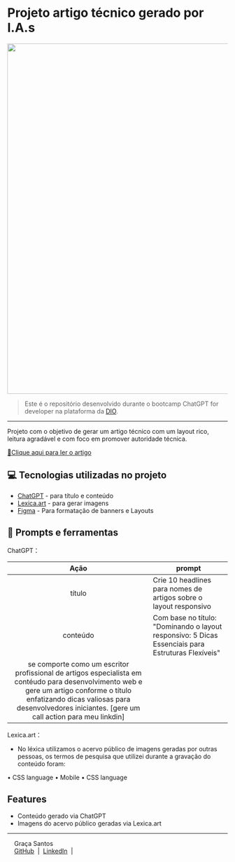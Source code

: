 



# Projeto artigo técnico gerado por I.A.s


<p align="center">
  <img 
    src=".github/assets/preview.png"
    width="1200"  height="800" 
  />
</p>


 > Este é o repositório desenvolvido durante o bootcamp ChatGPT for developer na plataforma da [DIO](https://dio.me).

-------

Projeto com o objetivo de gerar um artigo técnico com um layout rico, leitura agradável e com foco em promover autoridade técnica.

<a href="https://dio.me/articles/domine-o-layout-responsivo-5-dicas-essenciais-para-estruturas-flexiveis" title="View PDF now"> 📕Clique aqui para ler o artigo</a>

## 💻 Tecnologias utilizadas no projeto

- [ChatGPT](https://chat.openai.com/) - para título e conteúdo
- [Lexica.art](https://lexica.art/) - para gerar imagens
- [Figma](https://www.figma.com/login?is_not_gen_0=true) - Para formatação de banners e Layouts

## 📄 Prompts e ferramentas


ChatGPT：

|   Ação   | prompt                                                                                                                                                                                                                                                                         |
| :------: | ------------------------------------------------------------------------------------------------------------------------------------------------------------------------------------------------------------------------------------------------------------------------------ |
|  título  | Crie 10 headlines para nomes de artigos sobre o layout responsivo                                                                                                                                                                            |
| conteúdo | Com base no título: "Dominando o layout responsivo: 5 Dicas Essenciais para Estruturas Flexíveis"
se comporte como um escritor profissional de artigos especialista em contéudo para desenvolvimento web e gere um artigo conforme o título enfatizando dicas valiosas para desenvolvedores iniciantes. [gere um call action para meu linkdin] |


Lexica.art：

- No léxica utilizamos o acervo público de imagens geradas por outras pessoas, os termos de pesquisa que utilizei durante a gravação do conteúdo foram:

• CSS language
• Mobile
• CSS language  



## Features

- Conteúdo gerado via ChatGPT
- Imagens do acervo público geradas via Lexica.art


-------

<p>
    <p>&nbsp&nbsp&nbsp Graça Santos<br>
    &nbsp&nbsp&nbsp
    <a href="https://github.com/Graca-OAWEB">
    GitHub</a>
    &nbsp;|&nbsp;
    <a href="https://www.linkedin.com/in/graca-santos/">LinkedIn</a>
&nbsp;|&nbsp;

</p>
<br/><br/>
<p>




